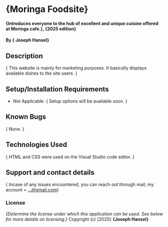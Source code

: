 # {Moringa Foodsite}
#### {Introduces everyone to the hub of excellent and unique cuisine offered at Moringa cafe.}, {2025 edition}
#### By **{ Joseph Hansel}**
## Description
{ This website is mainly for marketing purposes. It basically displays available dishes to the site users. }
## Setup/Installation Requirements
* Not Applicable.
{ Setup options will be available soon. }
## Known Bugs
{ None. }
## Technologies Used
{ HTML and CSS were used on the Visual Studio code editor. }
## Support and contact details
{ Incase of any issues encountered, you can reach out through mail; my account = ...@gmail.com}
### License
*{Determine the license under which this application can be used.  See below for more details on licensing.}*
Copyright (c) {2025} **{Joseph Hansel}**